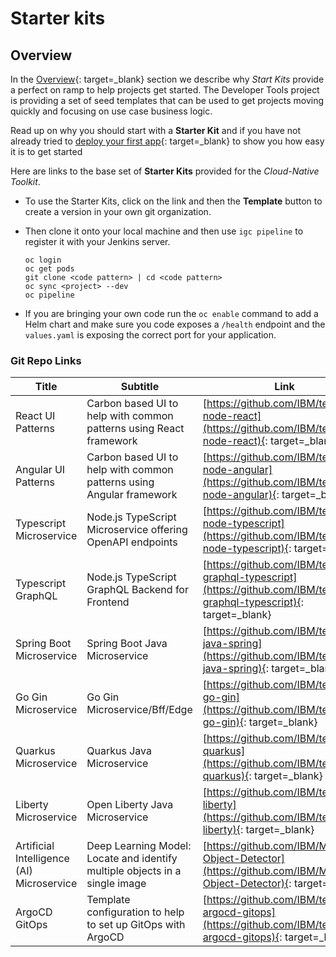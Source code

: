 # Starter kits

## Overview

In the [Overview](./starter-kit.md){: target=_blank} section we describe why *Start Kits* provide a perfect on ramp to help projects get started. The Developer Tools project is providing a set of seed templates that can be used to get projects moving quickly and focusing on use case business logic.

Read up on why you should start with a **Starter Kit** and if you have not already tried to [deploy your first app](../../learning/fast-ci.md){: target=_blank} to show you how easy it is to get started

Here are links to the base set of **Starter Kits** provided for the *Cloud-Native Toolkit*.

- To use the Starter Kits, click on the link and then the **Template** button to create a version in your own git organization.

- Then clone it onto your local machine and then use `igc pipeline` to register it with your Jenkins server.

    ```shell
    oc login
    oc get pods
    git clone <code pattern> | cd <code pattern>
    oc sync <project> --dev
    oc pipeline
    ```

- If you are bringing your own code run the `oc enable` command to add a Helm chart and make sure you code exposes a `/health` endpoint and the `values.yaml` is exposing the correct port for your application.

### Git Repo Links

| Title | Subtitle | Link
|-------|----------|---------
| React UI Patterns | Carbon based UI to help with common patterns using React framework | [https://github.com/IBM/template-node-react](https://github.com/IBM/template-node-react){: target=_blank}
| Angular UI Patterns | Carbon based UI to help with common patterns using Angular framework | [https://github.com/IBM/template-node-angular](https://github.com/IBM/template-node-angular){: target=_blank}
| Typescript Microservice | Node.js TypeScript Microservice offering OpenAPI endpoints | [https://github.com/IBM/template-node-typescript](https://github.com/IBM/template-node-typescript){: target=_blank}
| Typescript GraphQL | Node.js TypeScript GraphQL Backend for Frontend| [https://github.com/IBM/template-graphql-typescript](https://github.com/IBM/template-graphql-typescript){: target=_blank}
| Spring Boot Microservice | Spring Boot Java Microservice | [https://github.com/IBM/template-java-spring](https://github.com/IBM/template-java-spring){: target=_blank}
| Go Gin Microservice | Go Gin Microservice/Bff/Edge | [https://github.com/IBM/template-go-gin](https://github.com/IBM/template-go-gin){: target=_blank}
| Quarkus Microservice | Quarkus Java Microservice | [https://github.com/IBM/template-quarkus](https://github.com/IBM/template-quarkus){: target=_blank}
| Liberty Microservice | Open Liberty Java Microservice | [https://github.com/IBM/template-liberty](https://github.com/IBM/template-liberty){: target=_blank}
| Artificial Intelligence (AI) Microservice | Deep Learning Model: Locate and identify multiple objects in a single image | [https://github.com/IBM/MAX-Object-Detector](https://github.com/IBM/MAX-Object-Detector){: target=_blank}
| ArgoCD GitOps | Template configuration to help to set up GitOps with ArgoCD | [https://github.com/IBM/template-argocd-gitops](https://github.com/IBM/template-argocd-gitops){: target=_blank}
